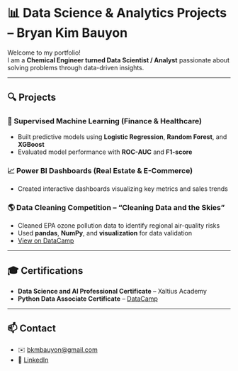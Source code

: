 # 📊 Data Science & Analytics Projects – Bryan Kim Bauyon

Welcome to my portfolio!  
I am a **Chemical Engineer turned Data Scientist / Analyst** passionate about solving problems through data-driven insights.

---

## 🔍 Projects

### 🧠 Supervised Machine Learning (Finance & Healthcare)
- Built predictive models using **Logistic Regression**, **Random Forest**, and **XGBoost**
- Evaluated model performance with **ROC-AUC** and **F1-score**

### 📈 Power BI Dashboards (Real Estate & E-Commerce)
- Created interactive dashboards visualizing key metrics and sales trends

### 🌎 Data Cleaning Competition – “Cleaning Data and the Skies”
- Cleaned EPA ozone pollution data to identify regional air-quality risks  
- Used **pandas**, **NumPy**, and **visualization** for data validation  
- [View on DataCamp](https://www.datacamp.com/datalab/w/b51e152c-7c62-46e3-8b04-f0313960b705)

---

## 🎓 Certifications
- **Data Science and AI Professional Certificate** – Xaltius Academy  
- **Python Data Associate Certificate** – [DataCamp](https://www.datacamp.com/certificate/PDA0017384554917)

---

## 📫 Contact
- ✉️ bkmbauyon@gmail.com  
- 🔗 [LinkedIn](https://www.linkedin.com/in/bryan-kim-bauyon/)

